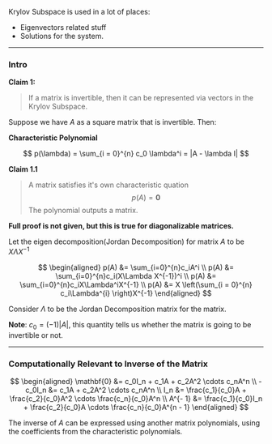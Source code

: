 Krylov Subspace is used in a lot of places: 
* Eigenvectors related stuff
* Solutions for the system. 

---
### **Intro**


**Claim 1:**

> If a matrix is invertible, then it can be represented via vectors in the Krylov Subspace. 

Suppose we have $A$ as a square matrix that is invertible. Then: 

**Characteristic Polynomial** 

$$
p(\lambda) = \sum_{i = 0}^{n}
    c_0 \lambda^i = |A - \lambda I|
$$

**Claim 1.1**

> A matrix satisfies it's own characteristic quation 
> $$p(A) = \mathbf{0}$$ 
> The polynomial outputs a matrix. 

**Full proof is not given, but this is true for diagonalizable matrices.** 

Let the eigen decomposition(Jordan Decomposition) for matrix $A$ to be $X\Lambda X^{-1}$

$$
\begin{aligned}
    p(A) &= \sum_{i=0}^{n}c_iA^i
    \\
    p(A) &= \sum_{i=0}^{n}c_i(X\Lambda X^{-1})^i
    \\
    p(A) &= \sum_{i=0}^{n}c_iX\Lambda^iX^{-1}
    \\
    p(A) &= X \left(\sum_{i = 0}^{n}
        c_i\Lambda^{i}
    \right)X^{-1}
\end{aligned}
$$

Consider $\Lambda$ to be the Jordan Decomposition matrix for the matrix. 

**Note**: $c_0 = (-1)|A|$, this quantity tells us whether the matrix is going to be invertible or not. 


---
### **Computationally Relevant to Inverse of the Matrix**

$$
\begin{aligned}
    \mathbf{0} &= 
        c_0I_n + c_1A + c_2A^2 \cdots c_nA^n
    \\
    -c_0I_n &=  
    c_1A + c_2A^2 \cdots c_nA^n
    \\
    I_n &= \frac{c_1}{c_0}A + \frac{c_2}{c_0}A^2 \cdots \frac{c_n}{c_0}A^n
    \\
    A^{- 1} &= \frac{c_1}{c_0}I_n + \frac{c_2}{c_0}A \cdots \frac{c_n}{c_0}A^{n - 1}
\end{aligned}
$$

The inverse of $A$ can be expressed using another matrix polynomials, using the coefficients from the characteristic polynomials. 
